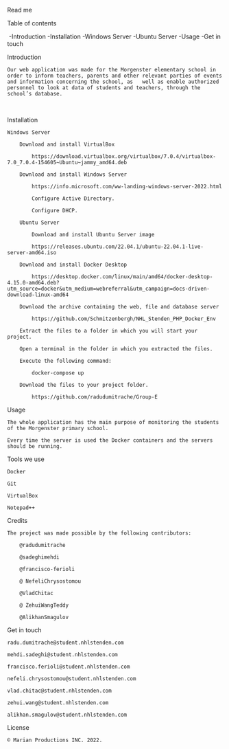 Read me 

Table of contents

​	-Introduction
	-Installation
		-Windows Server
		-Ubuntu Server
	-Usage
	-Get in touch  

Introduction 

	Our web application was made for the Morgenster elementary school in order to inform teachers, parents and other relevant parties of events and information concerning the school, as 	well as enable authorized personnel to look at data of students and teachers, through the school’s database. 
​​ 
 

Installation 

	Windows Server 

		Download and install VirtualBox 

			https://download.virtualbox.org/virtualbox/7.0.4/virtualbox-7.0_7.0.4-154605~Ubuntu~jammy_amd64.deb 

		Download and install Windows Server 

			https://info.microsoft.com/ww-landing-windows-server-2022.html 

			Configure Active Directory. 

			Configure DHCP. 

		Ubuntu Server 

			Download and install Ubuntu Server image 

			https://releases.ubuntu.com/22.04.1/ubuntu-22.04.1-live-server-amd64.iso 

		Download and install Docker Desktop 

			https://desktop.docker.com/linux/main/amd64/docker-desktop-4.15.0-amd64.deb?utm_source=docker&utm_medium=webreferral&utm_campaign=docs-driven-download-linux-amd64 

		Download the archive containing the web, file and database server 

			https://github.com/Schmitzenbergh/NHL_Stenden_PHP_Docker_Env 

		Extract the files to a folder in which you will start your project. 

		Open a terminal in the folder in which you extracted the files.  

		Execute the following command: 

			docker-compose up 

		Download the files to your project folder. 

			https://github.com/radudumitrache/Group-E 

 
 

Usage 

	The whole application has the main purpose of monitoring the students of the Morgenster primary school. 

	Every time the server is used the Docker containers and the servers should be running. 


Tools we use 

	Docker 

	Git 

	VirtualBox 

	Notepad++ 


Credits 

	The project was made possible by the following contributors: 

		@radudumitrache 

		@sadeghimehdi 

		@francisco-ferioli 

		@ NefeliChrysostomou 

		@VladChitac 

		@ ZehuiWangTeddy 

		@AlikhanSmagulov 

Get in touch 

	radu.dumitrache@student.nhlstenden.com 

	mehdi.sadeghi@student.nhlstenden.com 

	francisco.ferioli@student.nhlstenden.com
 
	nefeli.chrysostomou@student.nhlstenden.com 

	vlad.chitac@student.nhlstenden.com 

	zehui.wang@student.nhlstenden.com 

	alikhan.smagulov@student.nhlstenden.com 

 

 

  

License 

	© Marian Productions INC. 2022. 